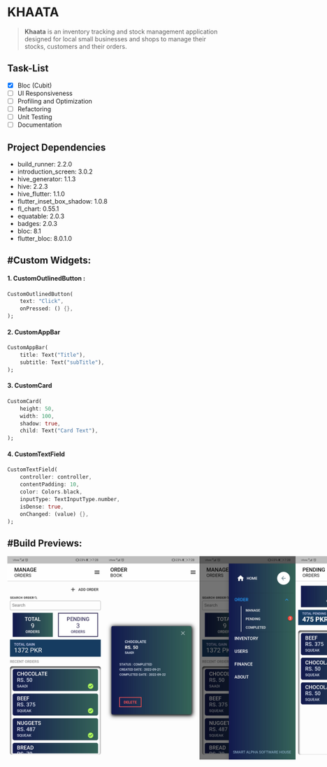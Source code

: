 # KHAATA 
> **Khaata** is an inventory tracking and stock management application designed for local small businesses and shops to manage their stocks, customers and their orders.


## Task-List
- [x] Bloc (Cubit)
- [ ] UI Responsiveness
- [ ] Profiling and Optimization
- [ ] Refactoring
- [ ] Unit Testing
- [ ] Documentation 

## Project Dependencies

- build_runner: 2.2.0
- introduction_screen: 3.0.2
- hive_generator: 1.1.3
- hive: 2.2.3
- hive_flutter: 1.1.0
- flutter_inset_box_shadow: 1.0.8
- fl_chart: 0.55.1
- equatable: 2.0.3
- badges: 2.0.3
- bloc: 8.1
- flutter_bloc: 8.0.1.0

## #Custom Widgets:
#### 1. CustomOutlinedButton :
```dart
CustomOutlinedButton(
    text: "Click",
    onPressed: () {},
);
```
#### 2. CustomAppBar
```dart
CustomAppBar(
    title: Text("Title"),
    subtitle: Text("subTitle"),
);
```
#### 3. CustomCard
```dart
CustomCard(
    height: 50,
    width: 100,
    shadow: true,
    child: Text("Card Text"),
);
```
#### 4. CustomTextField
```dart
CustomTextField(
    controller: controller,
    contentPadding: 10,
    color: Colors.black,
    inputType: TextInputType.number,
    isDense: true,
    onChanged: (value) {},
);
```


## #Build Previews:
<div style="display: flex;">
  <img src="preview/1.jpg" width="220">
  <img src="preview/2.jpg" width="220">
  <img src="preview/3.jpg" width="220">
  <img src="preview/4.jpg" width="220">
  <img src="preview/5.jpg" width="220">
  <img src="preview/6.jpg" width="220">
  <img src="preview/7.jpg" width="220">
  <img src="preview/8.jpg" width="220">
</div>



